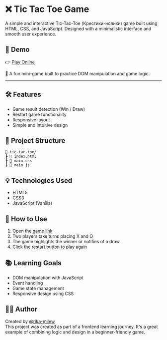 # ❌ Tic Tac Toe Game

A simple and interactive Tic-Tac-Toe (Крестики-нолики) game built using HTML, CSS, and JavaScript. Designed with a minimalistic interface and smooth user experience.

## 🚀 Demo

👉 [Play Online](https://rika-milew.github.io/tic-tac-toe/)

🧩 A fun mini-game built to practice DOM manipulation and game logic.

---

## 🛠️ Features

- Game result detection (Win / Draw)
- Restart game functionality
- Responsive layout
- Simple and intuitive design

## 📁 Project Structure

```plaintext
📁 tic-tac-toe/
┣ 📄 index.html
┣ 📄 main.css
┣ 📄 main.js
```

## 💡 Technologies Used

- HTML5
- CSS3
- JavaScript (Vanilla)

## 📌 How to Use

1. Open the [game link](https://rika-milew.github.io/tic-tac-toe/)
2. Two players take turns placing X and O
3. The game highlights the winner or notifies of a draw
4. Click the restart button to play again

## 📚 Learning Goals

- DOM manipulation with JavaScript
- Event handling
- Game state management
- Responsive design using CSS

## 👩‍💻 Author

Created by [@rika-milew](https://github.com/rika-milew)  
This project was created as part of a frontend learning journey. It's a great example of combining logic and design in a beginner-friendly game.
